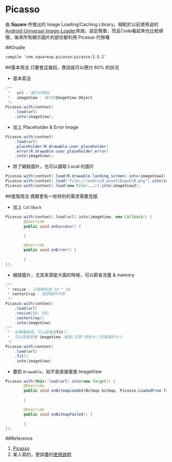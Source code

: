 # Picasso

由 **Square** 所推出的 Image Loading/Caching Library。相較於以前使用過的[Android-Universal-Image-Loader](https://github.com/nostra13/Android-Universal-Image-Loader)來說，設定簡單，而且Code看起來也比較順眼，後來所有顯示圖片的部份都利用 Picasso 代勞囉

##Gradle
``` xml
compile 'com.squareup.picasso:picasso:2.5.2'
```

##基本用法
只要會這幾招，應該就可以應付 80% 的狀況
- 基本寫法
``` java
/**
 *   url : 圖片的網址
 *   imageView : 操作的ImageView Object
 */
Picasso.with(context)
    .load(url)
    .into(imageView);
```
- 加上 Placeholder & Error Image
``` java
Picasso.with(context)
    .load(url)
    .placeholder(R.drawable.user_placeholder)
    .error(R.drawable.user_placeholder_error)
    .into(imageView);
```

- 除了網路圖片，也可以讀取 Local 的圖片
``` java
Picasso.with(context).load(R.drawable.landing_screen).into(imageView1);
Picasso.with(context).load("file:///android_asset/DvpvklR.png").into(imageView2);
Picasso.with(context).load(new File(...)).into(imageView3);
```

##進階用法
偶爾會有一些特別的需求需要克服

- 加上 `CallBack`
``` java
Picasso.with(context).load(url).into(imageView, new Callback() {
        @Override
        public void onSuccess() {
        
        }

        @Override
        public void onError() {
        
        }
});
```

- 縮放圖片，尤其來源是大圖的時候，可以節省流量 & memory
``` java
/**
 * resize : 只取解析度 50 * 50
 * centerCrop : 取原圖的中間
 */
Picasso.with(context)
    .load(url)
    .resize(50, 50)
    .centerCrop()
    .into(imageView)
/**
 *  如果嫌麻煩，可以直接用fit()
 *  可以直接依據 imageView，縮放(注意!有放大!)至適當的大小
 */
Picasso.with(context)
    .load(url)
    .fit()
    .into(imageView)
```
- 要抓 `Drawable`，如不是直接塞進 ImageView
``` java
Picasso.with(this).load(url).into(new Target() {
        @Override
        public void onBitmapLoaded(Bitmap bitmap, Picasso.LoadedFrom from) {      
      
        }

        @Override
        public void onBitmapFailed() {
      
        }
});
```

##Reference
1. [Picasso](http://square.github.io/picasso/)
2. 某人寫的，更詳盡的[使用說明](https://futurestud.io/blog/picasso-series-round-up)

  